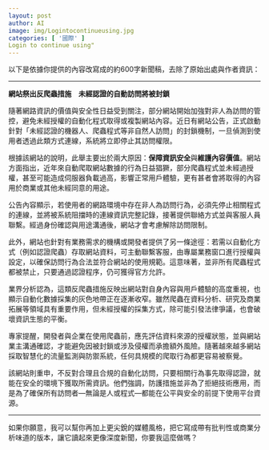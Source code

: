 ```yaml
---
layout: post
author: AI
image: img/Logintocontinueusing.jpg
categories: [ '國際' ]
Login to continue using"
---
```

以下是依據你提供的內容改寫成的約600字新聞稿，去除了原始出處與作者資訊：  

---

**網站祭出反爬蟲措施　未經認證的自動訪問將被封鎖**  

隨著網路資訊的價值與安全性日益受到關注，部分網站開始加強對非人為訪問的管控，避免未經授權的自動化程式取得或複製網站內容。近日有網站公告，正式啟動針對「未經認證的機器人、爬蟲程式等非自然人訪問」的封鎖機制，一旦偵測到使用者透過此類方式連線，系統將立即停止其訪問權限。  

根據該網站的說明，此舉主要出於兩大原因：**保障資訊安全**與**維護內容價值**。網站方面指出，近年來自動爬取網站數據的行為日益猖獗，部分爬蟲程式並未經過授權，甚至可能造成伺服器負載過高，影響正常用戶體驗，更有甚者會將取得的內容用於商業或其他未經同意的用途。  

公告內容顯示，若使用者的網路環境中存在非人為訪問行為，必須先停止相關程式的連線，並將被系統阻擋時的連線資訊完整記錄，接著提供聯絡方式並與客服人員聯繫。經過身份確認與用途溝通後，網站才會考慮解除訪問限制。  

此外，網站也針對有業務需求的機構或開發者提供了另一條途徑：若需以自動化方式（例如認證爬蟲）存取網站資料，可主動聯繫客服，由專屬業務窗口進行授權與設定，以確保訪問行為合法並符合網站的使用規範。這意味著，並非所有爬蟲程式都被禁止，只要通過認證程序，仍可獲得官方允許。  

業界分析認為，這類反爬蟲措施反映出網站對自身內容與用戶體驗的高度重視，也顯示自動化數據採集的灰色地帶正在逐漸收窄。雖然爬蟲在資料分析、研究及商業拓展等領域具有重要作用，但未經授權的採集方式，除可能引發法律爭議，也會破壞資訊生態的平衡。  

專家提醒，開發者與企業在使用爬蟲前，應先評估資料來源的授權狀態，並與網站業主溝通確認，才能避免因被封鎖或涉及侵權而承擔額外風險。隨著越來越多網站採取智慧化的流量監測與防禦系統，任何具規模的爬取行為都更容易被察覺。  

該網站則重申，不反對合理且合規的自動化訪問，只要相關行為事先取得認證，就能在安全的環境下獲取所需資訊。他們強調，防護措施並非為了拒絕技術應用，而是為了確保所有訪問者—無論是人或程式—都能在公平與安全的前提下使用平台資源。  

---

如果你願意，我可以幫你再加上更尖銳的媒體風格，把它寫成帶有批判性或商業分析味道的版本，讓它讀起來更像深度新聞，你要我這麼做嗎？